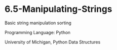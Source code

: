 # 6.5-Manipulating-Strings

Basic string manipulation sorting

Programming Language: Python

University of Michigan, Python Data Structures
